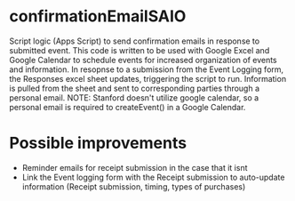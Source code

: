 # confirmationEmailSAIO
Script logic (Apps Script) to send confirmation emails in response to submitted event. This code is written to be used with Google Excel and Google Calendar to schedule events for increased organization of events and information. In resopnse to a submission from the Event Logging form, the Responses excel sheet updates, triggering the script to run. Information is pulled from the sheet and sent to corresponding parties through a personal email. NOTE: Stanford doesn't utilize google calendar, so a personal email is required to createEvent() in a Google Calendar.

# Possible improvements
- Reminder emails for receipt submission in the case that it isnt
- Link the Event logging form with the Receipt submission to auto-update information (Receipt submission, timing, types of purchases)
